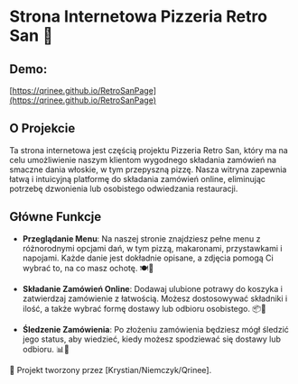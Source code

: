 
# Strona Internetowa Pizzeria Retro San 🍕


## Demo:
[https://qrinee.github.io/RetroSanPage](https://qrinee.github.io/RetroSanPage)



## O Projekcie

Ta strona internetowa jest częścią projektu Pizzeria Retro San, który ma na celu umożliwienie naszym klientom wygodnego składania zamówień na smaczne dania włoskie, w tym przepyszną pizzę. Nasza witryna zapewnia łatwą i intuicyjną platformę do składania zamówień online, eliminując potrzebę dzwonienia lub osobistego odwiedzania restauracji.

## Główne Funkcje

- **Przeglądanie Menu**: Na naszej stronie znajdziesz pełne menu z różnorodnymi opcjami dań, w tym pizzą, makaronami, przystawkami i napojami. Każde danie jest dokładnie opisane, a zdjęcia pomogą Ci wybrać to, na co masz ochotę. 🍽️🍕

- **Składanie Zamówień Online**: Dodawaj ulubione potrawy do koszyka i zatwierdzaj zamówienie z łatwością. Możesz dostosowywać składniki i ilość, a także wybrać formę dostawy lub odbioru osobistego. 📦🛵

- **Śledzenie Zamówienia**: Po złożeniu zamówienia będziesz mógł śledzić jego status, aby wiedzieć, kiedy możesz spodziewać się dostawy lub odbioru. 📊🚚


🍕 Projekt tworzony przez [Krystian/Niemczyk/Qrinee].
